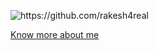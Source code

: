 <!-- h3 align="center">I am a Programmer. I am.</h3 -->
<p align="left" bgcolor="green"> <img src="https://komarev.com/ghpvc/?username=rakesh4real" alt="https://github.com/rakesh4real" /></p>
<p align="left"> <a href='https://rakesh4real.github.io'>Know more about me</a> </p>

<!--
<a href='https://rakesh4real.github.io/tictactoe/'>Play Tic-Tac-Toe powered by mimimax algorithm</a> <a href="https://gist.github.com/rakesh4real/c04232c34a0602e39f45d8398370fc39.js">Boilerplate code for IndexedDB</a> <a href="https://rakesh4real.github.io/logs"></a> <a href="">Clien side diary</a> <a href="https://incomplete-me.herokuapp.com/">Autocomplete field</a> <a href="https://rakesh4real.github.io/P2P-V2/">Ghost Naton - P2P chat app</a> <a href="https://github.com/rakesh4real/FILTER">FILTER for communities</a> <a href='https://realtime-forex.herokuapp.com/'>Real-time forex API</a>
<a href="https://gist.github.com/rakesh4real/8055e3f6b04ad706018390b319fa6e38">FastAPI boilerplate code</a>
-->

<!--
<p align="center">
  <img align='center' src="https://github-readme-stats.vercel.app/api?username=rakesh4real&show_icons=true" alt="https://github.com/rakesh4real" /> </p>
</p>
<p align="center">
<a href="https://twitter.com/rakesh4real" target="blank"><img align="center" src="https://cdn.jsdelivr.net/npm/simple-icons@3.0.1/icons/twitter.svg" alt="https://twitter.com/rakesh4real" height="20" width="20" /></a>
<a href="https://linkedin.com/in/rakesh4real/" target="blank"><img align="center" src="https://cdn.jsdelivr.net/npm/simple-icons@3.0.1/icons/linkedin.svg" alt="https://www.linkedin.com/in/rakesh4real/" height="20" width="20" /></a>
<a href="https://kaggle.com/rakesh4real" target="blank"><img align="center" src="https://cdn.jsdelivr.net/npm/simple-icons@3.0.1/icons/kaggle.svg" alt="https://www.kaggle.com/rakesh4real" height="20" width="20" /></a>
</p>
**rakesh4real/rakesh4real** is a ✨ _special_ ✨ repository because its `README.md` (this file) appears on your GitHub profile.
Here are some ideas to get you started:
- 🔭 I’m currently working on ...
- 🌱 I’m currently learning ...
- 👯 I’m looking to collaborate on ...
- 🤔 I’m looking for help with ...
- 💬 Ask me about ...
- 📫 How to reach me: ...
- 😄 Pronouns: ...
- ⚡ Fun fact: ...
-->
